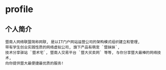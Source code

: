 profile
=======

个人简介
-------

```
暨南人网络联盟简称网联, 是以IT门户网站运营公司的架构模式组织建立和管理,
带有学生创业实践性质的网络虚拟公司, 旗下产品有萌宠 `暨妹妹`,
技术分享驿站 `暨术宅`, 暨南人交易平台 `暨大买卖网` 等等, 与你分享暨大最棒的网络技术,
向你提供暨大最便捷最优质的服务!
```
